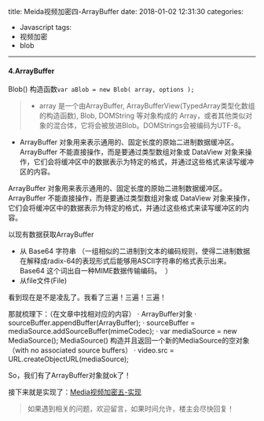 title: Meida视频加密四-ArrayBuffer
date: 2018-01-02 12:31:30
categories:
- Javascript
tags:
- 视频加密
- blob
---

#### 4.ArrayBuffer

Blob() 构造函数`var aBlob = new Blob( array, options );`

>* array 是一个由ArrayBuffer, ArrayBufferView(TypedArray类型化数组的构造函数), Blob, DOMString 等对象构成的 Array，或者其他类似对象的混合体，它将会被放进Blob。DOMStrings会被编码为UTF-8。
* ArrayBuffer 对象用来表示通用的、固定长度的原始二进制数据缓冲区。ArrayBuffer 不能直接操作，而是要通过类型数组对象或 DataView 对象来操作，它们会将缓冲区中的数据表示为特定的格式，并通过这些格式来读写缓冲区的内容。

ArrayBuffer 对象用来表示通用的、固定长度的原始二进制数据缓冲区。ArrayBuffer 不能直接操作，而是要通过类型数组对象或 DataView 对象来操作，它们会将缓冲区中的数据表示为特定的格式，并通过这些格式来读写缓冲区的内容。
<!-- more -->
以现有数据获取ArrayBuffer
* 从 Base64 字符串
    （一组相似的二进制到文本的编码规则，使得二进制数据在解释成radix-64的表现形式后能够用ASCII字符串的格式表示出来。Base64 这个词出自一种MIME数据传输编码。  ）
* 从file文件(File)

看到现在是不是凌乱了。我看了三遍！三遍！三遍！


那就梳理下：（在文章中找相对应的内容）
· ArrayBuffer对象
· sourceBuffer.appendBuffer(ArrayBuffer);
· sourceBuffer = mediaSource.addSourceBuffer(mimeCodec);
· var mediaSource = new MediaSource();
     MediaSource() 构造并且返回一个新的MediaSource的空对象（with no associated source buffers）
· video.src = URL.createObjectURL(mediaSource);

So，我们有了ArrayBuffer对象就ok了！

接下来就是实现了：[Media视频加密五-实现]()


> 如果遇到相关的问题，欢迎留言，如果时间允许，楼主会尽快回复！


